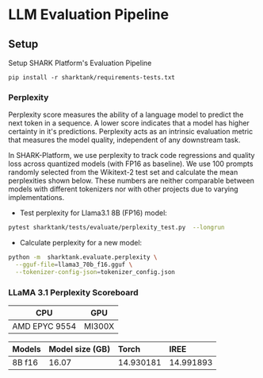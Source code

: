 # LLM Evaluation Pipeline

## Setup
Setup SHARK Platform's Evaluation Pipeline

```
pip install -r sharktank/requirements-tests.txt
```

### Perplexity

Perplexity score measures the ability of a language model to predict the next token in a sequence. A lower score indicates that a model has higher certainty in it's predictions. Perplexity acts as an intrinsic evaluation metric that measures the model quality, independent of any downstream task.

In SHARK-Platform, we use perplexity to track code regressions and quality loss across quantized models (with FP16 as baseline). We use 100 prompts randomly selected from the Wikitext-2 test set and calculate the mean perplexities shown below. These numbers are neither comparable between models with different tokenizers nor with other projects due to varying implementations.

* Test perplexity for Llama3.1 8B (FP16) model:

```bash
pytest sharktank/tests/evaluate/perplexity_test.py  --longrun
```

* Calculate perplexity for a new model:

```bash
python -m  sharktank.evaluate.perplexity \
  --gguf-file=llama3_70b_f16.gguf \
  --tokenizer-config-json=tokenizer_config.json
```

### LLaMA 3.1 Perplexity Scoreboard

| CPU            | GPU        |
|:-------------: |:----------:|
| AMD EPYC 9554  | MI300X     |


|Models   |Model size (GB) |Torch      |IREE       |
|:--------|:---------------|:----------|:----------|
|8B f16   |16.07           |14.930181  |14.991893  |
